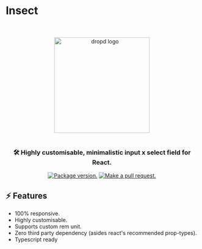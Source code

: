 # Insect

<div align="center">
  <br />
  <br />
  <img src="https://res.cloudinary.com/kadet/image/upload/v1642357838/insect/logo_noag4t.svg" width="250" height="auto" alt="dropd logo" align="center" />
  <br />
  <br />
  <h3 align="center">🛠 Highly customisable, minimalistic input x select field for React.</h3>

  <p align="center">
  <a href="https://npm.im/react-insect"><img src="https://img.shields.io/npm/v/react-dropd.svg?color=brightgreen&style=flat-square" alt="Package version."></a>
  <a href="http://makeapullrequest.com"><img src="https://img.shields.io/badge/PR(s)-welcome-brightgreen.svg?style=flat-square" alt="Make a pull request."></a>
  </p>
</div>

## ⚡️ Features

- 100% responsive.
- Highly customisable.
- Supports custom rem unit.
- Zero third party dependency (asides react's recommended prop-types).
- Typescript ready
